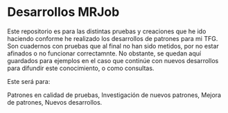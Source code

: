 # Desarrollos MRJob
Este repositorio es para las distintas pruebas y creaciones que he ido haciendo conforme he realizado los desarrollos de patrones para mi TFG. Son cuadernos con pruebas que al final no han sido metidos, por no estar afinados o no funcionar correctamnte.
No obstante, se quedan aquí guardados para ejemplos en el caso que continúe con nuevos desarrollos para difundir este conocimiento, o como consultas.

Este será para:

Patrones en calidad de pruebas,
Investigación de nuevos patrones,
Mejora de patrones,
Nuevos desarrollos.
